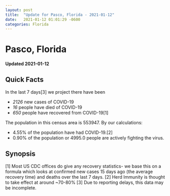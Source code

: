 ```yaml
---
layout: post
title:  "Update for Pasco, Florida - 2021-01-12"
date:   2021-01-12 01:01:29 -0600
categories: Florida
---
```


# Pasco, Florida
#### Updated 2021-01-12

## Quick Facts

In the last 7 days[3] we project there have been
- *2126* new cases of COVID-19
- *16* people have died of COVID-19
- *650* people have recovered from COVID-19[1]

The population in this census area is 553947. By our calculations:
- 4.55% of the population have had COVID-19.[2]
- 0.90% of the population or 4995.0 people are actively fighting the virus.

## Synopsis




[1] Most US CDC offices do give any recovery statistics- we base this on a formula which looks at confirmed new cases
15 days ago (the average recovery time) and deaths over the last 7 days.
[2] Herd Immunity is thought to take effect at around ~70-80%
[3] Due to reporting delays, this data may be incomplete. 
    